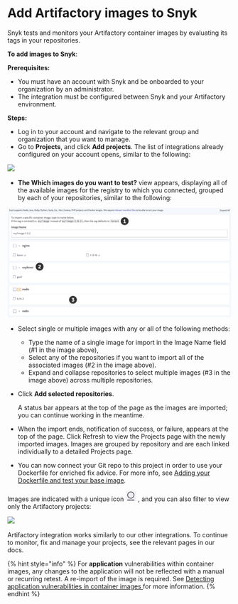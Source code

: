# Add Artifactory images to Snyk

Snyk tests and monitors your Artifactory container images by evaluating its tags in your repositories.

**To add images to Snyk**:

**Prerequisites:**

* You must have an account with Snyk and be onboarded to your organization by an administrator.
* The integration must be configured between Snyk and your Artifactory environment.

**Steps:**

* Log in to your account and navigate to the relevant group and organization that you want to manage.
* Go to **Projects**, and click **Add projects**. The list of integrations already configured on your account opens, similar to the following:

![](../../../.gitbook/assets/uuid-dd01aab7-482f-0fc2-01de-c2427a14a0e0-en.png)

* **The Which images do you want to test?** view appears, displaying all of the available images for the registry to which you connected, grouped by each of your repositories, similar to the following:

![](<../../../.gitbook/assets/uuid-bd9cf629-f5fb-b28b-1fc1-40df2367a7f9-en (1) (1) (2) (4) (2) (1) (1) (1) (1) (1) (1) (1) (1) (1) (1) (1) (1) (1) (1) (1) (1) (1) (1) (1) (1) (1) (1) (1) (1) (1) (1) (1) (1) (1) (1) (1) (1) (1) (1) (1) (1) (1) (1) (1) (1) (1) (1) (1) (1) (1) ( (21).png>)

* Select single or multiple images with any or all of the following methods:
  * Type the name of a single image for import in the Image Name field (#1 in the image above),
  * Select any of the repositories if you want to import all of the associated images (#2 in the image above).
  * Expand and collapse repositories to select multiple images (#3 in the image above) across multiple repositories.
*   Click **Add selected repositories**.

    A status bar appears at the top of the page as the images are imported; you can continue working in the meantime.
* When the import ends, notification of success, or failure, appears at the top of the page. Click Refresh to view the Projects page with the newly imported images. Images are grouped by repository and are each linked individually to a detailed Projects page.
* You can now connect your Git repo to this project in order to use your Dockerfile for enriched fix advice. For more info, see [Adding your Dockerfile and test your base image](../../scan-your-dockerfile/adding-your-dockerfile-and-test-your-base-image.md).

Images are indicated with a unique icon ![](../../../.gitbook/assets/uuid-d083d5fe-780a-cf2f-18db-42720db8c5a1-en.png) , and you can also filter to view only the Artifactory projects:

![](../../../.gitbook/assets/uuid-5c95894c-97d8-a6a9-0969-7c5fee541211-en.png)

Artifactory integration works similarly to our other integrations. To continue to monitor, fix and manage your projects, see the relevant pages in our docs.

{% hint style="info" %}
For **application** vulnerabilities within container images, any changes to the application will not be reflected with a manual or recurring retest. A re-import of the image is required. See [Detecting application vulnerabilities in container images ](../../getting-around-the-snyk-container-ui/detecting-application-vulnerabilities-in-container-images/)for more information.
{% endhint %}
